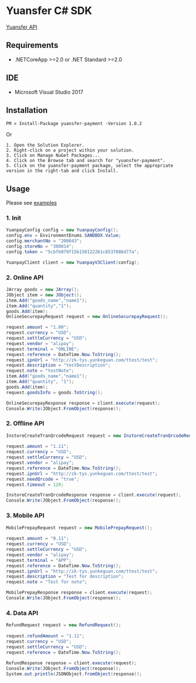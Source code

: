 # Yuansfer C# SDK

[Yuansfer API](https://docs.yuansfer.com/)


## Requirements

- .NETCoreApp >=2.0 or .NET Standard >=2.0

## IDE

- Microsoft Visual Studio 2017

## Installation
``` Nuget Package Manager
PM > Install-Package yuansfer-payment -Version 1.0.2
```
Or
``` Visual Studio:
1. Open the Solution Explorer.
2. Right-click on a project within your solution.
3. Click on Manage NuGet Packages...
4. Click on the Browse tab and search for "yuansfer-payment".
5. Click on the yuansfer-payment package, select the appropriate version in the right-tab and click Install.
```

## Usage

Please see [examples](https://github.com/yuansfer/yuansfer-csharp-sdk/tree/master/Test/tests)

### 1. Init
```c#
YuanpayConfig config = new YuanpayConfig();
config.env = EnvironmentEnums.SANDBOX.Value;
config.merchantNo = "200043";
config.storeNo = "300014";
config.token = "5cbfb079f15b150122261c8537086d77a";

YuanpayClient client = new YuanpayV3Client(config);              
```



### 2. Online API
```c#
JArray goods = new JArray();
JObject item = new JObject();
item.Add("goods_name","name1");
item.Add("quantity","1");
goods.Add(item);
OnlineSecurepayRequest request = new OnlineSecurepayRequest();

request.amount = "1.00";
request.currency = "USD";
request.settleCurrency = "USD";
request.vendor = "alipay";
request.terminal = "ONLINE";
request.reference = DateTime.Now.ToString();
request.ipnUrl = "http://zk-tys.yunkeguan.com/ttest/test";
request.description = "testDescription";
request.note = "testNote";
item.Add("goods_name","name1");
item.Add("quantity", "1");
goods.Add(item);
request.goodsInfo = goods.ToString();

OnlineSecurepayResponse response = client.execute(request);
Console.Write(JObject.FromObject(response));
```

### 2. Offline API
```c#
InstoreCreateTranQrcodeRequest request = new InstoreCreateTranQrcodeRequest();
        
request.amount = "1.11";
request.currency = "USD";
request.settleCurrency = "USD";
request.vendor = "alipay";
request.reference = DateTime.Now.ToString();
request.ipnUrl = "http://zk-tys.yunkeguan.com/ttest/test";
request.needQrcode = "true";
request.timeout = 120;

InstoreCreateTranQrcodeResponse response = client.execute(request);
Console.Write(JObject.FromObject(response));
```

### 3. Mobile API
```c#
MobilePrepayRequest request = new MobilePrepayRequest();
        
request.amount = "0.11";
request.currency = "USD";
request.settleCurrency = "USD";
request.vendor = "alipay";
request.terminal = "APP";
request.reference = DateTime.Now.ToString();
request.ipnUrl = "http://zk-tys.yunkeguan.com/ttest/test";
request.description = "Test for description";
request.note = "Test for note";

MobilePrepayResponse response = client.execute(request);
Console.Write(JObject.FromObject(response));
```

### 4. Data API
```c#
RefundRequest request = new RefundRequest();
        
request.refundAmount = "1.11";
request.currency = "USD";
request.settleCurrency = "USD";
request.reference = DateTime.Now.ToString();
        
RefundResponse response = client.execute(request);
Console.Write(JObject.FromObject(response));
System.out.println(JSONObject.fromObject(response));
```

